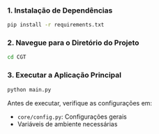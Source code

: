 
### 1. Instalação de Dependências
```bash
pip install -r requirements.txt
```

### 2. Navegue para o Diretório do Projeto
```bash
cd CGT
```

### 3. Executar a Aplicação Principal
```bash
python main.py
```

Antes de executar, verifique as configurações em:
- `core/config.py`: Configurações gerais
- Variáveis de ambiente necessárias
